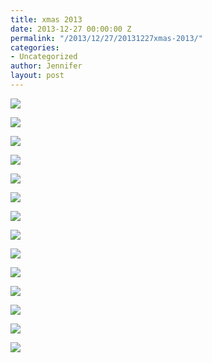 ```yaml
---
title: xmas 2013
date: 2013-12-27 00:00:00 Z
permalink: "/2013/12/27/20131227xmas-2013/"
categories:
- Uncategorized
author: Jennifer
layout: post
---
```


<div class="image-gallery-wrapper">
  <p>
    <img src="/teamelam/assets/images/xmas-2013/2013-12-25+07.31.04.jpg" />
  </p>

  <p>
    <img src="/teamelam/assets/images/xmas-2013/2013-12-24+11.15.49.jpg" />
  </p>

  <p>
    <img src="/teamelam/assets/images/xmas-2013/2013-12-24+11.31.05.jpg" />
  </p>

  <p>
    <img src="/teamelam/assets/images/xmas-2013/2013-12-24+11.35.11.jpg" />
  </p>

  <p>
    <img src="/teamelam/assets/images/xmas-2013/2013-12-24+11.36.18.jpg" />
  </p>

  <p>
    <img src="/teamelam/assets/images/xmas-2013/2013-12-24+12.38.32.jpg" />
  </p>

  <p>
    <img src="/teamelam/assets/images/xmas-2013/2013-12-24+20.38.17.jpg" />
  </p>

  <p>
    <img src="/teamelam/assets/images/xmas-2013/2013-12-25+07.36.02.jpg" />
  </p>

  <p>
    <img src="/teamelam/assets/images/xmas-2013/2013-12-25+07.47.48.jpg" />
  </p>

  <p>
    <img src="/teamelam/assets/images/xmas-2013/2013-12-25+07.47.40.jpg" />
  </p>

  <p>
    <img src="/teamelam/assets/images/xmas-2013/2013-12-25+08.16.39.jpg" />
  </p>

  <p>
    <img src="/teamelam/assets/images/xmas-2013/2013-12-25+08.21.01.jpg" />
  </p>

  <p>
    <img src="/teamelam/assets/images/xmas-2013/2013-12-25+09.46.11.jpg" />
  </p>

  <p>
    <img src="/teamelam/assets/images/xmas-2013/2013-12-25+16.05.18.jpg" />
  </p>
</div>
